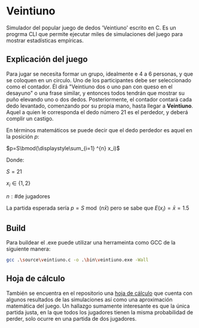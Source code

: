# Veintiuno

Simulador del popular juego de dedos 'Veintiuno' escrito en C. Es un progrma CLI que permite ejecutar miles de simulaciones del juego para mostrar estadísticas empíricas.

## Explicación del juego
Para jugar se necesita formar un grupo, idealmente e 4 a 6 personas, y que se coloquen en un circulo. Uno de los participantes debe ser seleccionado como el contador. Él dirá "Veintiuno dos o uno pan con queso en el desayuno" o una frase similar, y entonces todos tendrán que mostrar su puño elevando uno o dos dedos. Posteriormente, el contador contará cada dedo levantado, comenzando por su propia mano, hasta llegar a **Veintiuno**. Aquel a quien le corresponda el dedo número 21 es el perdedor, y deberá complir un castigo.

En términos matemáticos se puede decir que el dedo perdedor es aquel en la posición *p*:

$p=S\bmod(\displaystyle\sum_{i=1} ^{n} x_i)$

Donde:

$S=21$

$x_i\in\{1,2\}$

$n:\text{\# de jugadores}$

La partida esperada sería $p=S\bmod(n\bar{x})$ pero se sabe que $E(x_i)=\bar{x}=1.5$

## Build
Para buildear el .exe puede utilizar una herrameinta como GCC de la siguiente manera:

```bash
gcc .\source\veintiuno.c -o .\bin\veintiuno.exe -Wall
```

## Hoja de cálculo
También se encuentra en el repositorio una [hoja de cálculo](veintiuno.ods) que cuenta con algunos resultados de las simulaciones así como una aproximación matemática del juego. Un hallazgo sumamente interesante es que la única partida justa, en la que todos los jugadores tienen la misma probabilidad de perder, solo ocurre en una partida de dos jugadores.